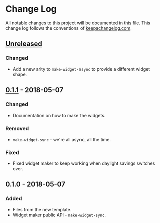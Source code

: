 # Change Log
All notable changes to this project will be documented in this file. This change log follows the conventions of [keepachangelog.com](http://keepachangelog.com/).

## [Unreleased]
### Changed
- Add a new arity to `make-widget-async` to provide a different widget shape.

## [0.1.1] - 2018-05-07
### Changed
- Documentation on how to make the widgets.

### Removed
- `make-widget-sync` - we're all async, all the time.

### Fixed
- Fixed widget maker to keep working when daylight savings switches over.

## 0.1.0 - 2018-05-07
### Added
- Files from the new template.
- Widget maker public API - `make-widget-sync`.

[Unreleased]: https://github.com/your-name/factum/compare/0.1.1...HEAD
[0.1.1]: https://github.com/your-name/factum/compare/0.1.0...0.1.1

